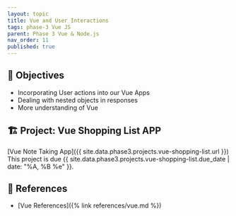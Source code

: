```yaml
---
layout: topic
title: Vue and User Interactions
tags: phase-3 Vue JS
parent: Phase 3 Vue & Node.js
nav_order: 11
published: true
---
```



## 🎯 Objectives

- Incorporating User actions into our Vue Apps
- Dealing with nested objects in responses
- More understanding of Vue

## 🏗️ Project: Vue Shopping List APP

[Vue Note Taking App]({{ site.data.phase3.projects.vue-shopping-list.url }})
This project is due {{ site.data.phase3.projects.vue-shopping-list.due_date | date: "%A, %B %e" }}.

## 🔖 References

- [Vue References]({% link references/vue.md %})
